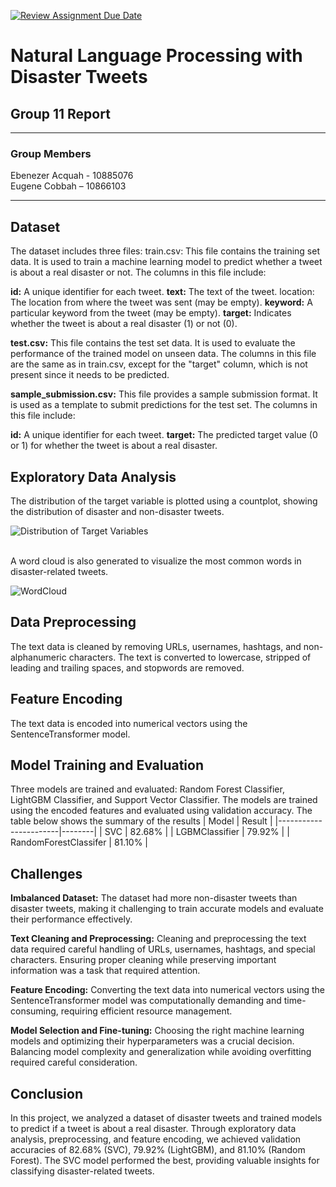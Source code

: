 [![Review Assignment Due Date](https://classroom.github.com/assets/deadline-readme-button-24ddc0f5d75046c5622901739e7c5dd533143b0c8e959d652212380cedb1ea36.svg)](https://classroom.github.com/a/sRMOJrsa)


# Natural Language Processing with Disaster Tweets 

## Group 11 Report

<hr>

###  Group Members

Ebenezer Acquah - 10885076 <br>
Eugene Cobbah – 10866103

<hr>

## Dataset
The dataset includes three files:
train.csv: This file contains the training set data. It is used to train a machine learning model to predict whether a tweet is about a real disaster or not. The columns in this file include:

**id:** A unique identifier for each tweet.
**text:** The text of the tweet.
location: The location from where the tweet was sent (may be empty).
**keyword:** A particular keyword from the tweet (may be empty).
**target:** Indicates whether the tweet is about a real disaster (1) or not (0).

**test.csv:** This file contains the test set data. It is used to evaluate the performance of the trained model on unseen data. The columns in this file are the same as in train.csv, except for the "target" column, which is not present since it needs to be predicted.

**sample_submission.csv:** This file provides a sample submission format. It is used as a template to submit predictions for the test set. The columns in this file include:

**id:** A unique identifier for each tweet.
**target:** The predicted target value (0 or 1) for whether the tweet is about a real disaster.

## Exploratory Data Analysis
The distribution of the target variable is plotted using a countplot, showing the distribution of disaster and non-disaster tweets.

![Distribution of Target Variables](/team-task-1---natural-language-with-disaster-tweets-cmsm_gp-11/images/image.png "Distribution of Disaster Vs Non-disaster Tweet.")

<br>
A word cloud is also generated to visualize the most common words in disaster-related tweets.


![WordCloud](/team-task-1---natural-language-with-disaster-tweets-cmsm_gp-11/images/image-1.png "Word Cloud - Disaster Tweets")

## Data Preprocessing
The text data is cleaned by removing URLs, usernames, hashtags, and non-alphanumeric characters. The text is converted to lowercase, stripped of leading and trailing spaces, and stopwords are removed.

## Feature Encoding
The text data is encoded into numerical vectors using the SentenceTransformer model.

## Model Training and Evaluation
Three models are trained and evaluated: Random Forest Classifier, LightGBM Classifier, and Support Vector Classifier. The models are trained using the encoded features and evaluated using validation accuracy.
The table below shows the summary of the results
| Model                 | Result |
|-----------------------|--------|
| SVC                   | 82.68% |
| LGBMClassifier        | 79.92% |
| RandomForestClassifer | 81.10% |


## Challenges
**Imbalanced Dataset:** The dataset had more non-disaster tweets than disaster tweets, making it challenging to train accurate models and evaluate their performance effectively.

**Text Cleaning and Preprocessing:** Cleaning and preprocessing the text data required careful handling of URLs, usernames, hashtags, and special characters. Ensuring proper cleaning while preserving important information was a task that required attention.

**Feature Encoding:** Converting the text data into numerical vectors using the SentenceTransformer model was computationally demanding and time-consuming, requiring efficient resource management.

**Model Selection and Fine-tuning:** Choosing the right machine learning models and optimizing their hyperparameters was a crucial decision. Balancing model complexity and generalization while avoiding overfitting required careful consideration.

## Conclusion
In this project, we analyzed a dataset of disaster tweets and trained models to predict if a tweet is about a real disaster. Through exploratory data analysis, preprocessing, and feature encoding, we achieved validation accuracies of 82.68% (SVC), 79.92% (LightGBM), and 81.10% (Random Forest). The SVC model performed the best, providing valuable insights for classifying disaster-related tweets.



